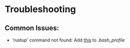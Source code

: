 # Troubleshooting

## Common Issues:

* ‘rustup' command not found: Add [this](https://github.com/rust-lang/rustup.rs/issues/371#issuecomment-285540398) to _.bash\_profile_

